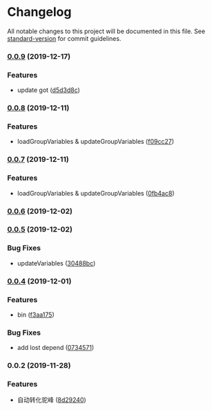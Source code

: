 # Changelog

All notable changes to this project will be documented in this file. See [standard-version](https://github.com/conventional-changelog/standard-version) for commit guidelines.

### [0.0.9](https://github.com/sqlwwx/api-gitlab/compare/v0.0.8...v0.0.9) (2019-12-17)


### Features

* update got ([d5d3d8c](https://github.com/sqlwwx/api-gitlab/commit/d5d3d8c8f941cccb43cce3ab136919b8c848035f))

### [0.0.8](https://github.com/sqlwwx/api-gitlab/compare/v0.0.7...v0.0.8) (2019-12-11)


### Features

* loadGroupVariables & updateGroupVariables ([f09cc27](https://github.com/sqlwwx/api-gitlab/commit/f09cc2784414be69f28579c03d13486fe1a1d80b))

### [0.0.7](https://github.com/sqlwwx/api-gitlab/compare/v0.0.6...v0.0.7) (2019-12-11)


### Features

* loadGroupVariables & updateGroupVariables ([0fb4ac8](https://github.com/sqlwwx/api-gitlab/commit/0fb4ac837a47063acaf0042716eb72030164b005))

### [0.0.6](https://github.com/sqlwwx/api-gitlab/compare/v0.0.5...v0.0.6) (2019-12-02)

### [0.0.5](https://github.com/sqlwwx/api-gitlab/compare/v0.0.4...v0.0.5) (2019-12-02)


### Bug Fixes

* updateVariables ([30488bc](https://github.com/sqlwwx/api-gitlab/commit/30488bc428f83d916350df110872d8a503863ffa))

### [0.0.4](https://github.com/sqlwwx/api-gitlab/compare/v0.0.2...v0.0.4) (2019-12-01)


### Features

* bin ([f3aa175](https://github.com/sqlwwx/api-gitlab/commit/f3aa175b663c166fc7d143a36f5dcf314831861b))


### Bug Fixes

* add lost depend ([0734571](https://github.com/sqlwwx/api-gitlab/commit/073457118d1860dd7317548673d512d94a10e52e))

### 0.0.2 (2019-11-28)


### Features

* 自动转化驼峰 ([8d29240](https://github.com/sqlwwx/api-gitlab/commit/8d2924059c197bd23ff4800f9b30a6ec0e720ddf))
